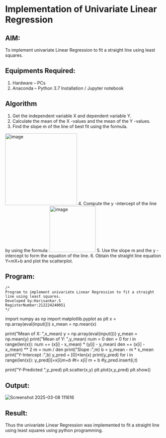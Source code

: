 # Implementation of Univariate Linear Regression
## AIM:
To implement univariate Linear Regression to fit a straight line using least squares.

## Equipments Required:
1. Hardware – PCs
2. Anaconda – Python 3.7 Installation / Jupyter notebook

## Algorithm
1. Get the independent variable X and dependent variable Y.
2. Calculate the mean of the X -values and the mean of the Y -values.
3. Find the slope m of the line of best fit using the formula. 
<img width="231" alt="image" src="https://user-images.githubusercontent.com/93026020/192078527-b3b5ee3e-992f-46c4-865b-3b7ce4ac54ad.png">
4. Compute the y -intercept of the line by using the formula:
<img width="148" alt="image" src="https://user-images.githubusercontent.com/93026020/192078545-79d70b90-7e9d-4b85-9f8b-9d7548a4c5a4.png">
5. Use the slope m and the y -intercept to form the equation of the line.
6. Obtain the straight line equation Y=mX+b and plot the scatterplot.

## Program:
```
/*
Program to implement univariate Linear Regression to fit a straight line using least squares.
Developed by:Harisankar.S 
RegisterNumber:212224240051 
*/
```
import numpy as np
 import matplotlib.pyplot as plt
 x = np.array(eval(input()))
 x_mean = np.mean(x)

 print("Mean of X: ",x_mean)
 y = np.array(eval(input()))
 y_mean = np.mean(y)
 print("Mean of Y: ",y_mean)
 num = 0
 den = 0
 for i in range(len(x)):
    num += (x[i] - x_mean) * (y[i] - y_mean)
    den += (x[i] - x_mean) ** 2
 m = num / den
 print("Slope :",m)
 b = y_mean - m * x_mean
 print("Y-Intercept :",b)
 y_pred = [0]*len(x)
 print(y_pred)
 for i in range(len(x)):
    y_pred[i]=x[i]*m+b
    #t= x[i]* m + b
    #y_pred.insert(i,t)
    
print("Y-Predicted ",y_pred)
 plt.scatter(x,y)
 plt.plot(x,y_pred)
 plt.show()

## Output:
![Screenshot 2025-03-08 111616](https://github.com/user-attachments/assets/05c17b88-584a-4564-8307-4de5fa3ff351)



## Result:
Thus the univariate Linear Regression was implemented to fit a straight line using least squares using python programming.
